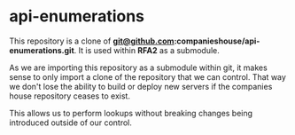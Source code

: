 # api-enumerations

This repository is a clone of **git@github.com:companieshouse/api-enumerations.git**.  It is used within **RFA2** as a submodule.

As we are importing this repository as a submodule within git, it makes sense to only import a clone of the repository that we can control.  That way we don't lose the ability to build or deploy new servers if the companies house repository ceases to exist.

This allows us to perform lookups without breaking changes being introduced outside of our control.
